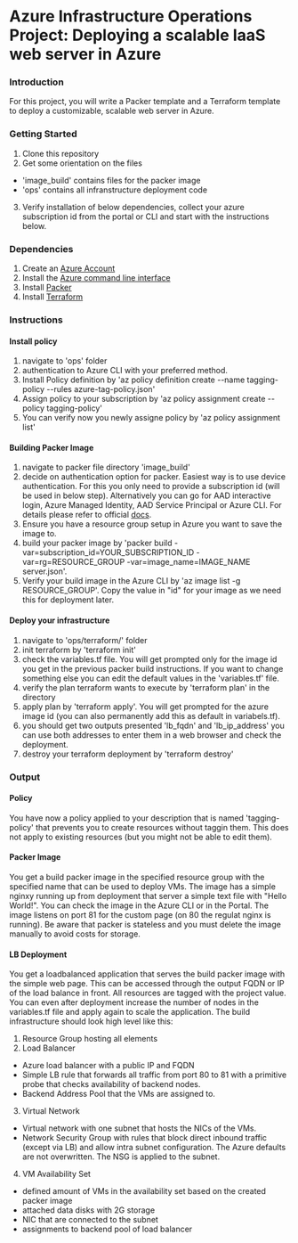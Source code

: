 # Azure Infrastructure Operations Project: Deploying a scalable IaaS web server in Azure

### Introduction
For this project, you will write a Packer template and a Terraform template to deploy a customizable, scalable web server in Azure.

### Getting Started
1. Clone this repository
2. Get some orientation on the files
* 'image_build' contains files for the packer image
* 'ops' contains all infranstructure deployment code
3. Verify installation of below dependencies, collect your azure subscription id from the portal or CLI and start with the instructions below.

### Dependencies
1. Create an [Azure Account](https://portal.azure.com) 
2. Install the [Azure command line interface](https://docs.microsoft.com/en-us/cli/azure/install-azure-cli?view=azure-cli-latest)
3. Install [Packer](https://www.packer.io/downloads)
4. Install [Terraform](https://www.terraform.io/downloads.html)

### Instructions
#### Install policy
1. navigate to 'ops' folder
2. authentication to Azure CLI with your preferred method.
3. Install Policy definition by 'az policy definition create --name tagging-policy --rules azure-tag-policy.json'
4. Assign policy to your subscription by 'az policy assignment create --policy tagging-policy'
5. You can verify now you newly assigne policy by 'az policy assignment list'
#### Building Packer Image
1. navigate to packer file directory 'image_build'
2. decide on authentication option for packer. Easiest way is to use device authentication. For this you only need to provide a subscription id (will be used in below step). Alternatively you can go for AAD interactive login, Azure Managed Identity, AAD Service Principal or Azure CLI. For details please refer to official [docs](https://www.packer.io/docs/builders/azure).
3. Ensure you have a resource group setup in Azure you want to save the image to.
4. build your packer image by 'packer build -var=subscription_id=YOUR_SUBSCRIPTION_ID -var=rg=RESOURCE_GROUP -var=image_name=IMAGE_NAME server.json'.
5. Verify your build image in the Azure CLI by 'az image list -g RESOURCE_GROUP'. Copy the value in "id" for your image as we need this for deployment later.

#### Deploy your infrastructure
1. navigate to 'ops/terraform/' folder
2. init terraform by 'terraform init'
3. check the variables.tf file. You will get prompted only for the image id you get in the previous packer build instructions. If you want to change something else you can edit the default values in the 'variables.tf' file.
4. verify the plan terraform wants to execute by 'terraform plan' in the directory
5. apply plan by 'terraform apply'. You will get prompted for the azure image id (you can also permanently add this as default in variabels.tf).
6. you should get two outputs presented 'lb_fqdn' and 'lb_ip_address' you can use both addresses to enter them in a web browser and check the deployment.
7. destroy your terraform deployment by 'terraform destroy'

### Output

#### Policy
You have now a policy applied to your description that is named 'tagging-policy' that prevents you to create resources without taggin them. This does not apply to existing resources (but you might not be able to edit them).

#### Packer Image
You get a build packer image in the specified resource group with the specified name that can be used to deploy VMs. The image has a simple nginxy running up from deployment that server a simple text file with "Hello World!". You can check the image in the Azure CLI or in the Portal. The image listens on port 81 for the custom page (on 80 the regulat nginx is running).
Be aware that packer is stateless and you must delete the image manually to avoid costs for storage. 

#### LB Deployment
You get a loadbalanced application that serves the build packer image with the simple web page. This can be accessed through the output FQDN or IP of the load balance in front. All resources are tagged with the project value. You can even after deployment increase the number of nodes in the variables.tf file and apply again to scale the application.
The build infrastructure should look high level like this:
1. Resource Group hosting all elements
2. Load Balancer
* Azure load balancer with a public IP and FQDN
* Simple LB rule that forwards all traffic from port 80 to 81 with a primitive probe that checks availability of backend nodes.
* Backend Address Pool that the VMs are assigned to.
3. Virtual Network
* Virtual network with one subnet that hosts the NICs of the VMs.
* Network Security Group with rules that block direct inbound traffic (except via LB) and allow intra subnet configuration. The Azure defaults are not overwritten. The NSG is applied to the subnet.
4. VM Availability Set
* defined amount of VMs in the availability set based on the created packer image
* attached data disks with 2G storage
* NIC that are connected to the subnet
* assignments to backend pool of load balancer



